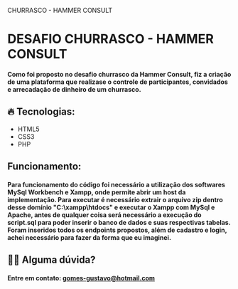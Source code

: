 CHURRASCO - HAMMER CONSULT

<h1>DESAFIO CHURRASCO - HAMMER CONSULT</h1>
<h4>Como foi proposto no desafio churrasco da Hammer Consult, fiz a criação de uma plataforma que realizase o controle de participantes, convidados e arrecadação de dinheiro de um churrasco.</h4>
 
<h2>🔥 Tecnologias: </h2>
<ul>
  <li>HTML5</li>
  <li>CSS3</li>
  <li>PHP</li>
</ul>

<h2>Funcionamento:</h2>

<h4>Para funcionamento do código foi necessário a utilização dos softwares MySql Workbench e Xampp, onde permite abrir um host da implementação.
Para executar é necessário extrair o arquivo zip dentro desse domínio "C:\xampp\htdocs" e executar o Xampp com MySql e Apache, antes de qualquer coisa será necessário a execução do script.sql para poder inserir o banco de dados e suas respectivas tabelas.
Foram inseridos todos os endpoints propostos, além de cadastro e login, achei necessário para fazer da forma que eu imaginei.</h4>
  
<h2>🙆‍♀️ Alguma dúvida?</h2>
<h4>Entre em contato: <a href="mailto:gomes-gustavo@hotmail.com">gomes-gustavo@hotmail.com</a></h4>
